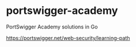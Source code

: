 # portswigger-academy
PortSwigger Academy solutions in Go

https://portswigger.net/web-security/learning-path
